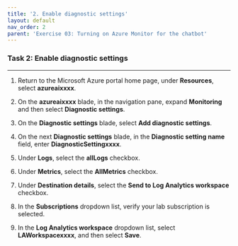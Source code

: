 ```yaml
---
title: '2. Enable diagnostic settings'
layout: default
nav_order: 2
parent: 'Exercise 03: Turning on Azure Monitor for the chatbot'
---
```


### Task 2: Enable diagnostic settings

___

1. Return to the Microsoft Azure portal home page, under **Resources**, select **azureaixxxx**. 

1. On the **azureaixxxx** blade, in the navigation pane, expand **Monitoring** and then select **Diagnostic settings**.

1. On the **Diagnostic settings** blade, select **Add diagnostic settings**.

1. On the next **Diagnostic settings** blade, in the **Diagnostic setting name** field, enter **DiagnosticSettingxxxx**.

1. Under **Logs**, select the **allLogs** checkbox.

1. Under **Metrics**, select the **AllMetrics** checkbox.

1. Under **Destination details**, select the **Send to Log Analytics workspace** checkbox.

1. In the **Subscriptions** dropdown list, verify your lab subscription is selected.

1. In the **Log Analytics workspace** dropdown list, select **LAWorkspacexxxx**, and then select **Save**.
